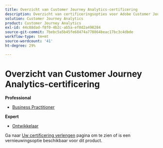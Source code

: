 ```yaml
---
title: Overzicht van Customer Journey Analytics-certificering
description: Overzicht van certificeringsopties voor Adobe Customer Journey Analytics
solution: Customer Journey Analytics
product: Customer Journey Analytics
exl-id: 44c88dad-f8f0-4b2c-ab5a-ef0d2a498284
source-git-commit: 7bebc5a5b45fe68474a778864beac17bc3c4dbde
workflow-type: tm+mt
source-wordcount: '41'
ht-degree: 29%

---
```


# Overzicht van Customer Journey Analytics-certificering

**Professional**

* [Business Practitioner](/help/certifications/acja/acja-p-business.md)

**Expert**

* [Ontwikkelaar](/help/certifications/acja/acja-e-developer.md) <!--AD0-E604-->

Ga naar [Uw certificering verlengen](/help/certifications/renew.md) pagina om te zien of is een vernieuwingsoptie beschikbaar voor dit product.
